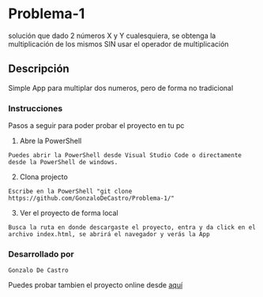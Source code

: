 # Problema-1
solución que dado 2 números X y Y cualesquiera, se obtenga la multiplicación de los mismos SIN usar el operador de multiplicación

## Descripción

Simple App para multiplar dos numeros, pero de forma no tradicional

### Instrucciones

Pasos a seguir para poder probar el proyecto en tu pc

1. Abre la PowerShell

```
Puedes abrir la PowerShell desde Visual Studio Code o directamente desde la PowerShell de windows.
```

2. Clona projecto

```
Escribe en la PowerShell "git clone https://github.com/GonzaloDeCastro/Problema-1/"
```

3. Ver el proyecto de forma local

```
Busca la ruta en donde descargaste el proyecto, entra y da click en el archivo index.html, se abrirá el navegador y verás la App
```

### Desarrollado por

```
Gonzalo De Castro
```

Puedes probar tambien el proyecto online desde [aquí](https://gonzalodecastro.github.io/Problema-1/)
